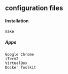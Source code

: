 ## configuration files

#### Installation

```
make
```

##### Apps
```
Google Chrome
iTerm2
VirtualBox
Docker Toolkit
```
